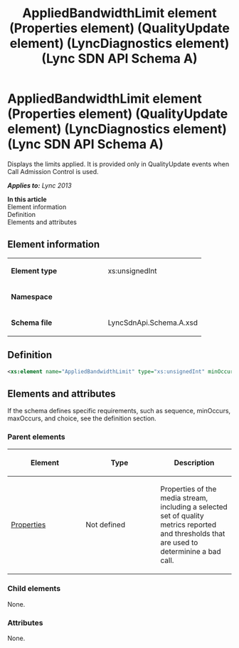﻿---
title: AppliedBandwidthLimit element (Properties element) (QualityUpdate element) (LyncDiagnostics element) (Lync SDN API Schema A)
TOCTitle: AppliedBandwidthLimit element
ms:assetid: 0532dc39-5e76-3b4b-c91b-78cce2a3e9c4
ms:mtpsurl: https://msdn.microsoft.com/en-us/library/Dn775104(v=office.15)
ms:contentKeyID: 62626079
ms.date: 07/24/2014
mtps_version: v=office.15
dev_langs:
- xml
---

# AppliedBandwidthLimit element (Properties element) (QualityUpdate element) (LyncDiagnostics element) (Lync SDN API Schema A)

Displays the limits applied. It is provided only in QualityUpdate events when Call Admission Control is used.


_**Applies to:** Lync 2013_

**In this article**  
Element information  
Definition  
Elements and attributes  

## Element information

<table>
<colgroup>
<col style="width: 50%" />
<col style="width: 50%" />
</colgroup>
<tbody>
<tr class="odd">
<td><p><strong>Element type</strong></p></td>
<td><p>xs:unsignedInt</p></td>
</tr>
<tr class="even">
<td><p><strong>Namespace</strong></p></td>
<td><p></p></td>
</tr>
<tr class="odd">
<td><p><strong>Schema file</strong></p></td>
<td><p>LyncSdnApi.Schema.A.xsd</p></td>
</tr>
</tbody>
</table>


## Definition

``` xml
<xs:element name="AppliedBandwidthLimit" type="xs:unsignedInt" minOccurs="0"></xs:element>
```

## Elements and attributes

If the schema defines specific requirements, such as sequence, minOccurs, maxOccurs, and choice, see the definition section.

### Parent elements

<table>
<colgroup>
<col style="width: 33%" />
<col style="width: 33%" />
<col style="width: 33%" />
</colgroup>
<thead>
<tr class="header">
<th><p>Element</p></th>
<th><p>Type</p></th>
<th><p>Description</p></th>
</tr>
</thead>
<tbody>
<tr class="odd">
<td><p><a href="properties-element-qualityupdate-element-lyncdiagnostics-element-lync-sdn-api-schema-a.md">Properties</a></p></td>
<td><p>Not defined</p></td>
<td><p>Properties of the media stream, including a selected set of quality metrics reported and thresholds that are used to determinine a bad call.</p></td>
</tr>
</tbody>
</table>


### Child elements

None.

### Attributes

None.

